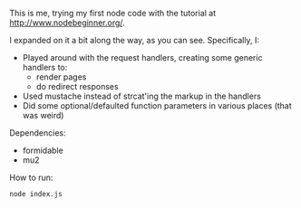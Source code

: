 This is me, trying my first node code with the tutorial at
http://www.nodebeginner.org/.

I expanded on it a bit along the way, as you can see. Specifically, I:

* Played around with the request handlers, creating some generic handlers to:
  * render pages
  * do redirect responses
* Used mustache instead of strcat'ing the markup in the handlers
* Did some optional/defaulted function parameters in various places (that was weird)

Dependencies:

* formidable
* mu2

How to run:

    node index.js